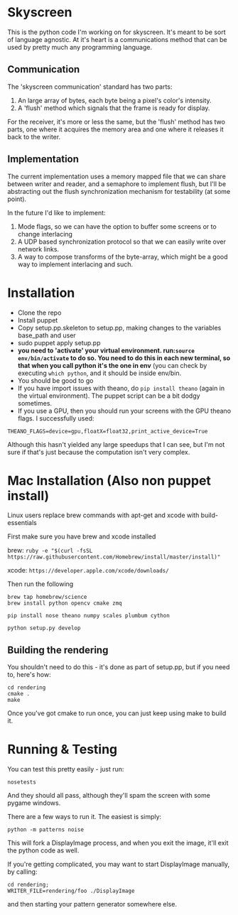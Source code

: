 # Skyscreen #
This is the python code I'm working on for skyscreen. It's meant to be sort of language agnostic. 
At it's heart is a communications method that can be used by pretty much any programming language.

## Communication ##
The 'skyscreen communication' standard has two parts:
1. An large array of bytes, each byte being a pixel's color's intensity. 
2. A 'flush' method which signals that the frame is ready for display.

For the receiver, it's more or less the same, but the 'flush' method has two parts, 
one where it acquires the memory area and one where it releases it back to the writer.

## Implementation ##
The current implementation uses a memory mapped file that we can share between writer and reader, 
and a semaphore to implement flush, but I'll be abstracting out the flush synchronization mechanism 
for testability (at some point).

In the future I'd like to implement:

1. Mode flags, so we can have the option to buffer some screens or to change interlacing
2. A UDP based synchronization protocol so that we can easily write over network links.
3. A way to compose transforms of the byte-array, which might be a good way to implement interlacing and such.

# Installation #

- Clone the repo
- Install puppet
- Copy setup.pp.skeleton to setup.pp, making changes to the variables base_path and user
- sudo puppet apply setup.pp
- **you need to 'activate' your virtual environment. run:```source env/bin/activate``` to do so. You need to do this 
  in each new terminal, so that when you call python it's the one in env**
  (you can check by executing ```which python```, and it should be inside env/bin.
- You should be good to go
- If you have import issues with theano, do ```pip install theano``` (again in the virtual environment). The puppet 
  script can be a bit dodgy sometimes.
- If you use a GPU, then you should run your screens with the GPU theano flags. I successfully used:
 ```
 THEANO_FLAGS=device=gpu,floatX=float32,print_active_device=True
```
Although this hasn't yielded any large speedups that I can see, but I'm not sure if that's just because the computation isn't very complex.

# Mac Installation (Also non puppet install) #

Linux users replace brew commands with apt-get and xcode with build-essentials

First make sure you have brew and xcode installed

brew: `ruby -e "$(curl -fsSL https://raw.githubusercontent.com/Homebrew/install/master/install)"`

xcode: `https://developer.apple.com/xcode/downloads/`

Then run the following
```git clone https://bitbucket.org/ririau/skyscreen.git
brew tap homebrew/science
brew install python opencv cmake zmq 

pip install nose theano numpy scales plumbum cython

python setup.py develop
```

## Building the rendering ##

You shouldn't need to do this - it's done as part of setup.pp, but if you 
need to, here's how:

    cd rendering
    cmake .
    make 

Once you've got cmake to run once, you can just keep using make to build it.

# Running & Testing #

You can test this pretty easily - just run:
 
    nosetests
    
And they should all pass, although they'll spam the screen with some pygame windows.


There are a few ways to run it. The easiest is simply:

    python -m patterns noise
    
This will fork a DisplayImage process, and when you exit the image, it'll exit the python code as well.

If you're getting complicated, you may want to start DisplayImage manually, by calling:

    cd rendering;
    WRITER_FILE=rendering/foo ./DisplayImage
    
and then starting your pattern generator somewhere else. 

